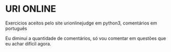 # URI ONLINE

Exercicios aceitos pelo site urionlinejudge em python3, comentários em português

Eu diminuí a quantidade de comentários, só vou comentar em questões que eu achar difícil agora.
